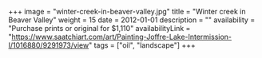 +++
image = "winter-creek-in-beaver-valley.jpg"
title = "Winter creek in Beaver Valley"
weight = 15
date = 2012-01-01
description = ""
availability = "Purchase prints or original for $1,110"
availabilityLink = "https://www.saatchiart.com/art/Painting-Joffre-Lake-Intermission-I/1016880/9291973/view"
tags = ["oil", "landscape"]
+++
